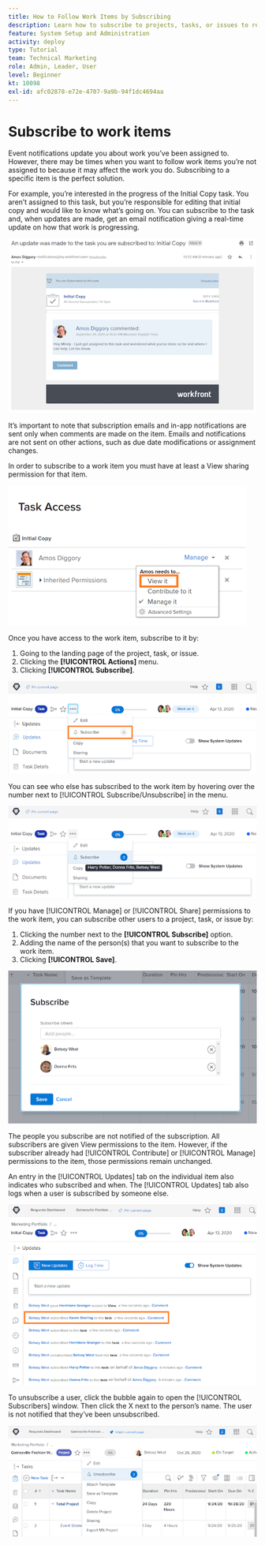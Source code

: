 ```yaml
---
title: How to Follow Work Items by Subscribing
description: Learn how to subscribe to projects, tasks, or issues to receive notifications when comments are made on the item.
feature: System Setup and Administration
activity: deploy
type: Tutorial
team: Technical Marketing
role: Admin, Leader, User
level: Beginner
kt: 10098
exl-id: afc02878-e72e-4707-9a9b-94f1dc4694aa
---
```

# Subscribe to work items

Event notifications update you about work you’ve been assigned to. However, there may be times when you want to follow work items you’re not assigned to because it may affect the work you do. Subscribing to a specific item is the perfect solution.

For example, you’re interested in the progress of the Initial Copy task. You aren’t assigned to this task, but you’re responsible for editing that initial copy and would like to know what’s going on. You can subscribe to the task and, when updates are made, get an email notification giving a real-time update on how that work is progressing.

![Email from a task subscription](assets/admin-fund-user-notifications-10.png)

It’s important to note that subscription emails and in-app notifications are sent only when comments are made on the item. Emails and notifications are not sent on other actions, such as due date modifications or assignment changes.

In order to subscribe to a work item you must have at least a View sharing permission for that item.

![[!UICONTROL Task Access] window](assets/admin-fund-user-notifications-11.png)

Once you have access to the work item, subscribe to it by:

1. Going to the landing page of the project, task, or issue.
1. Clicking the **[!UICONTROL Actions]** menu.
1. Clicking **[!UICONTROL Subscribe]**.

![[!UICONTROL Subscribe] option in task menu](assets/admin-fund-user-notifications-12.png)

You can see who else has subscribed to the work item by hovering over the number next to [!UICONTROL Subscribe/Unsubscribe] in the menu.

![Task menu that shows who has subscribed](assets/admin-fund-user-notifications-13.png)

If you have [!UICONTROL Manage] or [!UICONTROL Share] permissions to the work item, you can subscribe other users to a project, task, or issue by:

1. Clicking the number next to the **[!UICONTROL Subscribe]** option.
1. Adding the name of the person(s) that you want to subscribe to the work item.
1. Clicking **[!UICONTROL Save]**.

![[!UICONTROL Subscribe] window](assets/admin-fund-user-notifications-15.png)

The people you subscribe are not notified of the subscription. All subscribers are given View permissions to the item. However, if the subscriber already had [!UICONTROL Contribute] or [!UICONTROL Manage] permissions to the item, those permissions remain unchanged.

An entry in the [!UICONTROL Updates] tab on the individual item also indicates who subscribed and when. The [!UICONTROL Updates] tab also logs when a user is subscribed by someone else.

![[!UICONTROL Updates] page on a task that shows subscription](assets/admin-fund-user-notifications-16.png)

To unsubscribe a user, click the bubble again to open the [!UICONTROL Subscribers] window. Then click the X next to the person’s name. The user is not notified that they’ve been unsubscribed.

![[!UICONTROL Unsubscribe] menu option on a project](assets/admin-fund-user-notifications-14.png)

<!---
learn more URL: Subscribe to items in Workfront
--->

